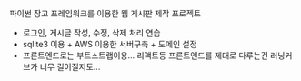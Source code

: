 파이썬 장고 프레임워크를 이용한 웹 게시판 제작 프로젝트
- 로그인, 게시글 작성, 수정, 삭제 처리 연습
- sqlite3 이용 + AWS 이용한 서버구축 + 도메인 설정
- 프론트엔드로는 부트스트랩이용... 리액트등 프론트앤드를 제대로 다루는건 러닝커브가 너무 길어질지도...

